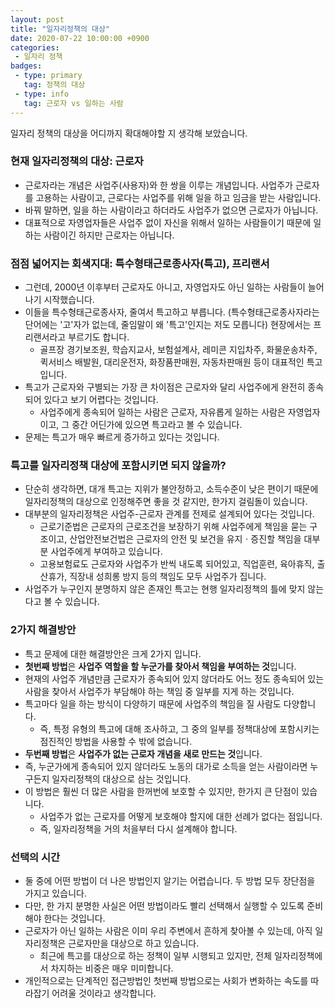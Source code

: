 ```yaml
---
layout: post
title: "일자리정책의 대상"
date: 2020-07-22 10:00:00 +0900
categories: 
 - 일자리 정책
badges:
 - type: primary
   tag: 정책의 대상
 - type: info
   tag: 근로자 vs 일하는 사람
---
```


일자리 정책의 대상을 어디까지 확대해야할 지 생각해 보았습니다.

<!--more-->

### **현재 일자리정책의 대상: 근로자**

- 근로자라는 개념은 사업주(사용자)와 한 쌍을 이루는 개념입니다. 사업주가 근로자를 고용하는 사람이고, 근로다는 사업주를 위해 일을 하고 임금을 받는 사람입니다.
- 바꿔 말하면, 일을 하는 사람이라고 하더라도 사업주가 없으면 근로자가 아닙니다.
- 대표적으로 자영업자들은 사업주 없이 자신을 위해서 일하는 사람들이기 때문에 일하는 사람이긴 하지만 근로자는 아닙니다.

### **점점 넓어지는 회색지대: 특수형태근로종사자(특고), 프리랜서**

- 그런데, 2000년 이후부터 근로자도 아니고, 자영업자도 아닌 일하는 사람들이 늘어나기 시작했습니다.
- 이들을 특수형태근로종사자, 줄여서 특고하고 부릅니다. (특수형태근로종사자라는 단어에는 '고'자가 없는데, 줄임말이 왜 '특고'인지는 저도 모릅니다) 현장에서는 프리랜서라고 부르기도 합니다.
  - 골프장 경기보조원, 학습지교사, 보험설계사, 레미콘 지입차주, 화물운송차주, 퀵서비스 배발원, 대리운전자, 화장품판매원, 자동차판매원 등이 대표적인 특고입니다.
- 특고가 근로자와 구별되는 가장 큰 차이점은 근로자와 달리 사업주에게 완전히 종속되어 있다고 보기 어렵다는 것입니다.
  - 사업주에게 종속되어 일하는 사람은 근로자, 자유롭게 일하는 사람은 자영업자이고, 그 중간 어딘가에 있으면 특고라고 볼 수 있습니다.
- 문제는 특고가 매우 빠르게 증가하고 있다는 것입니다.

### **특고를 일자리정책 대상에 포함시키면 되지 않을까?**

- 단순히 생각하면, 대개 특고는 지위가 불안정하고, 소득수준이 낮은 편이기 때문에 일자리정책의 대상으로 인정해주면 좋을 것 같지만, 한가지 걸림돌이 있습니다.
- 대부분의 일자리정책은 사업주-근로자 관계를 전제로 설계되어 있다는 것입니다.
  - 근로기준법은 근로자의 근로조건을 보장하기 위해 사업주에게 책임을 묻는 구조이고, 산업안전보건법은 근로자의 안전 및 보건을 유지ㆍ증진할 책임을 대부분 사업주에게 부여하고 있습니다.
  - 고용보험료도 근로자와 사업주가 반씩 내도록 되어있고, 직업훈련, 육아휴직, 출산휴가, 직장내 성희롱 방지 등의 책임도 모두 사업주가 집니다.
- 사업주가 누구인지 분명하지 않은 존재인 특고는 현행 일자리정책의 틀에 맞지 않는다고 볼 수 있습니다.

### **2가지 해결방안**

- 특고 문제에 대한 해결방안은 크게 2가지 입니다.
- **첫번째 방법**은 **사업주 역할을 할 누군가를 찾아서 책임을 부여하는 것**입니다.
- 현재의 사업주 개념만큼 근로자가 종속되어 있지 않더라도 어느 정도 종속되어 있는 사람을 찾아서 사업주가 부담해야 하는 책임 중 일부를 지게 하는 것입니다.
- 특고마다 일을 하는 방식이 다양하기 때문에 사업주의 책임을 질 사람도 다양합니다.
  - 즉, 특정 유형의 특고에 대해 조사하고, 그 중의 일부를 정책대상에 포함시키는 점진적인 방법을 사용할 수 밖에 없습니다.
- **두번째 방법**은 **사업주가 없는 근로자 개념을 새로 만드는 것**입니다.
- 즉, 누군가에게 종속되어 있지 않더라도 노동의 대가로 소득을 얻는 사람이라면 누구든지 일자리정책의 대상으로 삼는 것입니다.
- 이 방법은 훨씬 더 많은 사람을 한꺼번에 보호할 수 있지만, 한가지 큰 단점이 있습니다.
  - 사업주가 없는 근로자를 어떻게 보호해야 할지에 대한 선례가 없다는 점입니다.
  - 즉, 일자리정책을 거의 처을부터 다시 설계해야 합니다.
  
### **선택의 시간**

- 둘 중에 어떤 방법이 더 나은 방법인지 알기는 어렵습니다. 두 방법 모두 장단점을 가지고 있습니다.
- 다만, 한 가지 분명한 사실은 어떤 방법이라도 빨리 선택해서 실행할 수 있도록 준비해야 한다는 것입니다.
- 근로자가 아닌 일하는 사람은 이미 우리 주변에서 흔하게 찾아볼 수 있는데, 아직 일자리정책은 근로자만을 대상으로 하고 있습니다.
  - 최근에 특고를 대상으로 하는 정책이 일부 시행되고 있지만, 전체 일자리정책에서 차지하는 비중은 매우 미미합니다.
- 개인적으로는 단계적인 접근방법인 첫번째 방법으로는 사회가 변화하는 속도를 따라잡기 어려울 것이라고 생각합니다.
